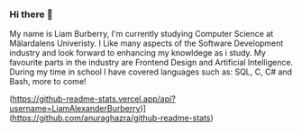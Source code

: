 ### Hi there 👋

My name is Liam Burberry, I'm currently studying Computer Science at Mälardalens Univeristy. 
I Like many aspects of the Software Development industry and look forward to enhancing my knowldege as i study. My favourite parts in the industry are Frontend Design and Artificial Intelligence. During my time in school I have covered languages such as: SQL, C, C# and Bash, more to come!

(https://github-readme-stats.vercel.app/api?username=LiamAlexanderBurberry)](https://github.com/anuraghazra/github-readme-stats)

